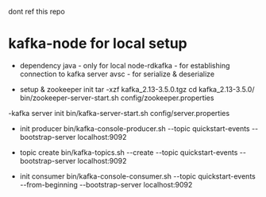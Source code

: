 dont ref this repo


# kafka-node for local setup

- dependency
java - only for local
node-rdkafka - for establishing connection to kafka server
avsc - for serialize & deserialize

- setup & zookeeper init
tar -xzf kafka_2.13-3.5.0.tgz
cd kafka_2.13-3.5.0/
bin/zookeeper-server-start.sh config/zookeeper.properties


-kafka server init
bin/kafka-server-start.sh config/server.properties

- init producer
bin/kafka-console-producer.sh --topic quickstart-events --bootstrap-server localhost:9092

- topic create
bin/kafka-topics.sh --create --topic quickstart-events --bootstrap-server localhost:9092


- init consumer
bin/kafka-console-consumer.sh --topic quickstart-events --from-beginning --bootstrap-server localhost:9092
